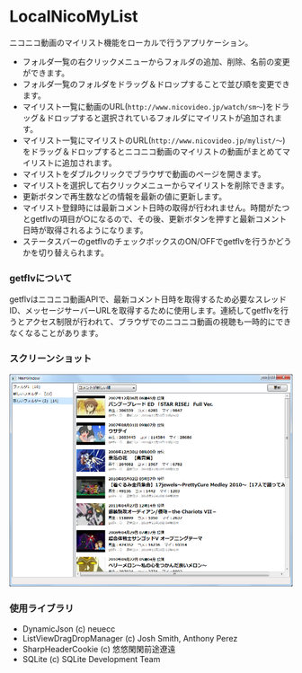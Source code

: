 # LocalNicoMyList
ニコニコ動画のマイリスト機能をローカルで行うアプリケーション。

* フォルダ一覧の右クリックメニューからフォルダの追加、削除、名前の変更ができます。
* フォルダ一覧のフォルダをドラッグ＆ドロップすることで並び順を変更できます。
* マイリスト一覧に動画のURL(`http://www.nicovideo.jp/watch/sm～`)をドラッグ＆ドロップすると選択されているフォルダにマイリストが追加されます。
* マイリスト一覧にマイリストのURL(`http://www.nicovideo.jp/mylist/～`)をドラッグ＆ドロップするとニコニコ動画のマイリストの動画がまとめてマイリストに追加されます。
* マイリストをダブルクリックでブラウザで動画のページを開きます。
* マイリストを選択して右クリックメニューからマイリストを削除できます。
* 更新ボタンで再生数などの情報を最新の値に更新します。
* マイリスト登録時には最新コメント日時の取得が行われません。時間がたつとgetflvの項目が○になるので、その後、更新ボタンを押すと最新コメント日時が取得されるようになります。
* ステータスバーのgetflvのチェックボックスのON/OFFでgetflvを行うかどうかを切り替えられます。

### getflvについて
getflvはニコニコ動画APIで、最新コメント日時を取得するため必要なスレッドID、メッセージサーバーURLを取得するために使用します。連続してgetflvを行うとアクセス制限が行われて、ブラウザでのニコニコ動画の視聴も一時的にできなくなることがあります。

### スクリーンショット
![タイトル](screenshot.png)

### 使用ライブラリ
* DynamicJson (c) neuecc
* ListViewDragDropManager (c) Josh Smith, Anthony Perez
* SharpHeaderCookie (c) 悠悠閑閑前途遼遠
* SQLite (c) SQLite Development Team
